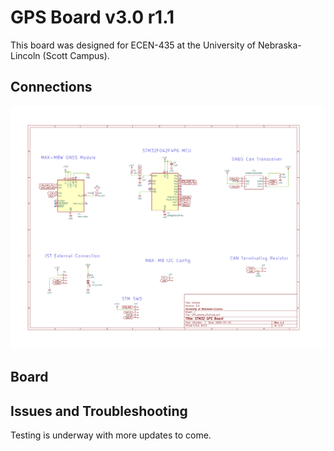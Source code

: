 # GPS Board v3.0 r1.1

This board was designed for ECEN-435 at the University of Nebraska-Lincoln (Scott Campus).

## Connections

![schematic](assets/sch.png)

## Board



## Issues and Troubleshooting
Testing is underway with more updates to come.
